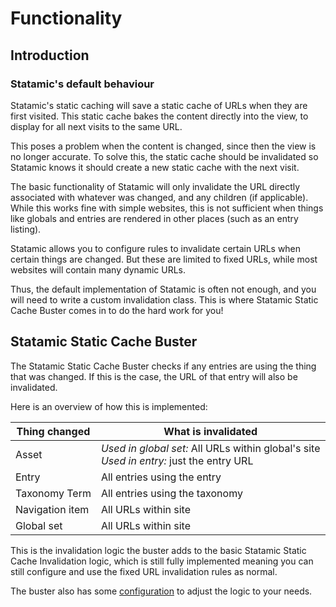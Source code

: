 # Functionality

## Introduction

### Statamic's default behaviour

Statamic's static caching will save a static cache of URLs when they are first visited.
This static cache bakes the content directly into the view,
to display for all next visits to the same URL.

This poses a problem when the content is changed, since then the view is no longer accurate.
To solve this, the static cache should be invalidated so Statamic
knows it should create a new static cache with the next visit.

The basic functionality of Statamic will only invalidate the URL directly
associated with whatever was changed, and any children (if applicable).
While this works fine with simple websites,
this is not sufficient when things like globals and entries are
rendered in other places (such as an entry listing).

Statamic allows you to configure rules to invalidate certain URLs when certain things are changed.
But these are limited to fixed URLs, while most websites will contain many dynamic URLs.

Thus, the default implementation of Statamic is often not enough,
and you will need to write a custom invalidation class.
This is where Statamic Static Cache Buster comes in to do the hard work for you!

## Statamic Static Cache Buster

The Statamic Static Cache Buster checks if any entries are using the thing that was changed.
If this is the case, the URL of that entry will also be invalidated.

Here is an overview of how this is implemented:

| Thing changed   | What is invalidated                                                                           |
|-----------------|-----------------------------------------------------------------------------------------------|
| Asset           | _Used in global set:_ All URLs within global's site <br/> _Used in entry:_ just the entry URL |
| Entry           | All entries using the entry                                                                   |
| Taxonomy Term   | All entries using the taxonomy                                                                |
| Navigation item | All URLs within site                                                                          |
| Global set      | All URLs within site                                                                          |

This is the invalidation logic the buster adds
to the basic Statamic Static Cache Invalidation logic,
which is still fully implemented meaning you can still
configure and use the fixed URL invalidation rules as normal.

The buster also has some [configuration] to adjust the logic to your needs.

[configuration]: configuration.md
